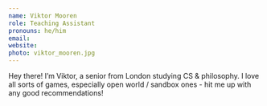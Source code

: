 ```yaml
---
name: Viktor Mooren
role: Teaching Assistant
pronouns: he/him
email:
website:
photo: viktor_mooren.jpg
---
```


Hey there! I’m Viktor, a senior from London studying CS & philosophy. I love all sorts of games, especially open world / sandbox ones - hit me up with any good recommendations!

